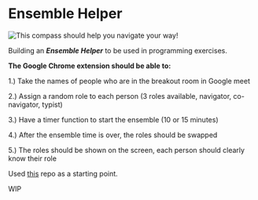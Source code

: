 
# Ensemble Helper

![This compass should help you navigate your way!](https://cdn.pixabay.com/photo/2018/05/17/16/03/compass-3408928__480.jpg)

Building an ***Ensemble Helper*** to be used in programming exercises.

**The Google Chrome extension should be able to:**

1.) Take the names of people who are in the breakout room in Google meet

2.) Assign a random role to each person (3 roles available, navigator, co-navigator, typist)

3.) Have a timer function to start the ensemble (10 or 15 minutes)

4.) After the ensemble time is over, the roles should be swapped 

5.) The roles should be shown on the screen, each person should clearly know their role

Used [this](https://github.com/yfm-po/PomodoroTimer-chromeExtension) repo as a starting point.

WIP
